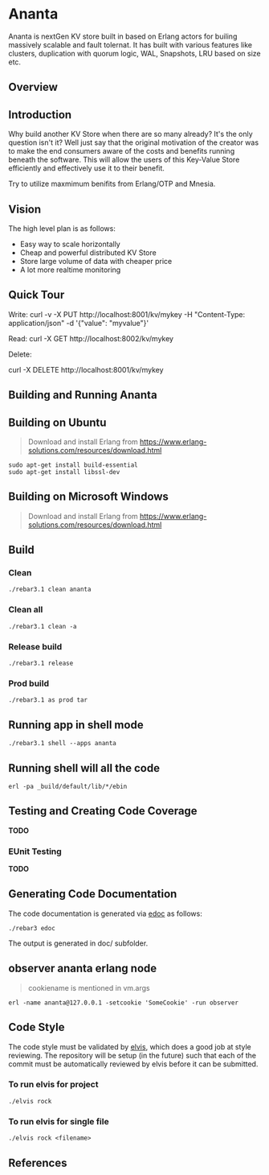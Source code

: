 # Ananta
Ananta is nextGen KV store built in based on Erlang actors for builing massively scalable and fault tolernat. 
It has built with various features like clusters, duplication with quorum logic, WAL, Snapshots, LRU based on size etc. 

## Overview


## Introduction

Why build another KV Store when there are so many already?
It's the only question isn't it? Well just say that the original motivation
of the creator was to make the end consumers aware of the costs and benefits
running beneath the software. This will allow the users of this Key-Value Store
efficiently and effectively use it to their benefit.

Try to utilize maxmimum benifits from Erlang/OTP and Mnesia.

## Vision

The high level plan is as follows:

* Easy way to scale horizontally  
* Cheap and powerful distributed KV Store
* Store large volume of data with cheaper price
* A lot more realtime monitoring

## Quick Tour

Write:
curl -v -X PUT http://localhost:8001/kv/mykey      -H "Content-Type: application/json"      -d '{"value": "myvalue"}'

Read:
curl -X GET http://localhost:8002/kv/mykey


Delete:

curl -X DELETE http://localhost:8001/kv/mykey


## Building and Running Ananta


## Building on Ubuntu

> Download and install Erlang from
> https://www.erlang-solutions.com/resources/download.html
 
    sudo apt-get install build-essential
    sudo apt-get install libssl-dev

## Building on Microsoft Windows

> Download and install Erlang from
> https://www.erlang-solutions.com/resources/download.html

## Build

### Clean 

    ./rebar3.1 clean ananta

### Clean all 

    ./rebar3.1 clean -a

### Release build

    ./rebar3.1 release

### Prod build

    ./rebar3.1 as prod tar
    
## Running app in shell mode

    ./rebar3.1 shell --apps ananta

## Running shell will all the code

    erl -pa _build/default/lib/*/ebin
    
## Testing and Creating Code Coverage

**TODO**
    
### EUnit Testing

**TODO**

## Generating Code Documentation

The code documentation is generated via [edoc](http://erlang.org/doc/apps/edoc/chapter.html) as follows:

    ./rebar3 edoc

The output is generated in doc/ subfolder.

## observer ananta erlang node

> cookiename is mentioned in vm.args

    erl -name ananta@127.0.0.1 -setcookie 'SomeCookie' -run observer

## Code Style

The code style must be validated by [elvis](https://github.com/inaka/elvis),
which does a good job at style reviewing. The repository will be setup (in the
future) such that each of the commit must be automatically reviewed by
elvis before it can be submitted.

### To run elvis for project

    ./elvis rock

### To run elvis for single file

    ./elvis rock <filename>

## References





